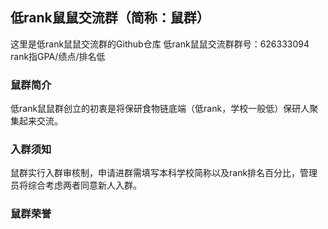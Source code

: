 ## 低rank鼠鼠交流群（简称：鼠群）
这里是低rank鼠鼠交流群的Github仓库 
低rank鼠鼠交流群群号：626333094 
rank指GPA/绩点/排名低 
### 鼠群简介
低rank鼠鼠群创立的初衷是将保研食物链底端（低rank，学校一般低）保研人聚集起来交流。
### 入群须知
鼠群实行入群审核制，申请进群需填写本科学校简称以及rank排名百分比，管理员将综合考虑两者同意新人入群。
### 鼠群荣誉



